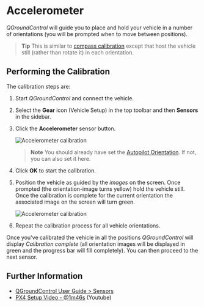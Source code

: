 # Accelerometer

*QGroundControl* will guide you to place and hold your vehicle in a number of orientations (you will be prompted when to move between positions).

> **Tip** This is similar to [compass calibration](../config/compass.md) except that host the vehicle still (rather than rotate it) in each orientation.

## Performing the Calibration

The calibration steps are:

1. Start *QGroundControl* and connect the vehicle.
2. Select the **Gear** icon (Vehicle Setup) in the top toolbar and then **Sensors** in the sidebar.
3. Click the **Accelerometer** sensor button.
    
    ![Accelerometer calibration](../../images/qgc/setup/sensor_accelerometer.jpg)
    
    > **Note** You should already have set the [Autopilot Orientation](../config/flight_controller_orientation.md). If not, you can also set it here.

4. Click **OK** to start the calibration.

5. Position the vehicle as guided by the *images* on the screen. Once prompted (the orientation-image turns yellow) hold the vehicle still. Once the calibration is complete for the current orientation the associated image on the screen will turn green.
    
    ![Accelerometer calibration](../../images/qgc/setup/sensor_accelerometer_positions_px4.jpg)

6. Repeat the calibration process for all vehicle orientations.

Once you've calibrated the vehicle in all the positions *QGroundControl* will display *Calibration complete* (all orientation images will be displayed in green and the progress bar will fill completely). You can then proceed to the next sensor.

## Further Information

* [QGroundControl User Guide > Sensors](https://docs.qgroundcontrol.com/en/SetupView/Sensors.html#px4-accelerometer-calibration)
* [PX4 Setup Video - @1m46s](https://youtu.be/91VGmdSlbo4?t=1m46s) (Youtube)